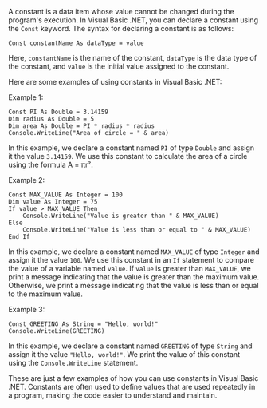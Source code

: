 A constant is a data item whose value cannot be changed during the program's execution. In Visual Basic .NET, you can declare a constant using the `Const` keyword. The syntax for declaring a constant is as follows:

```
Const constantName As dataType = value
```

Here, `constantName` is the name of the constant, `dataType` is the data type of the constant, and `value` is the initial value assigned to the constant.

Here are some examples of using constants in Visual Basic .NET:

Example 1:
```
Const PI As Double = 3.14159
Dim radius As Double = 5
Dim area As Double = PI * radius * radius
Console.WriteLine("Area of circle = " & area)
```

In this example, we declare a constant named `PI` of type `Double` and assign it the value `3.14159`. We use this constant to calculate the area of a circle using the formula A = πr². 

Example 2:
```
Const MAX_VALUE As Integer = 100
Dim value As Integer = 75
If value > MAX_VALUE Then
    Console.WriteLine("Value is greater than " & MAX_VALUE)
Else
    Console.WriteLine("Value is less than or equal to " & MAX_VALUE)
End If
```

In this example, we declare a constant named `MAX_VALUE` of type `Integer` and assign it the value `100`. We use this constant in an `If` statement to compare the value of a variable named `value`. If `value` is greater than `MAX_VALUE`, we print a message indicating that the value is greater than the maximum value. Otherwise, we print a message indicating that the value is less than or equal to the maximum value.

Example 3:
```
Const GREETING As String = "Hello, world!"
Console.WriteLine(GREETING)
```

In this example, we declare a constant named `GREETING` of type `String` and assign it the value `"Hello, world!"`. We print the value of this constant using the `Console.WriteLine` statement.

These are just a few examples of how you can use constants in Visual Basic .NET. Constants are often used to define values that are used repeatedly in a program, making the code easier to understand and maintain.